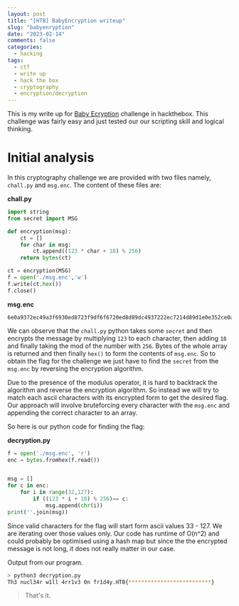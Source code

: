 ```yaml
---
layout: post
title: "[HTB] BabyEncryption writeup"
slug: "babyenryption"
date: "2023-02-14"
comments: false
categories:
  - hacking
tags:
  - ctf
  - write up
  - hack the box
  - cryptography
  - encryption/decryption
---
```


This is my write up for [Baby Ecryption](https://app.hackthebox.com/challenges/babyencryption) challenge in hackthebox. This challenge was fairly easy and just tested our our scripting skill and logical thinking. 

# Initial analysis

In this cryptography challenge we are provided with two files namely, `chall.py` and `msg.enc`.
The content of these files are:

**chall.py**
```python chall.py
import string
from secret import MSG

def encryption(msg):
    ct = []
    for char in msg:
        ct.append((123 * char + 18) % 256)
    return bytes(ct)

ct = encryption(MSG)
f = open('./msg.enc','w')
f.write(ct.hex())
f.close()

```

**msg.enc**
```text msg.enc
6e0a9372ec49a3f6930ed8723f9df6f6720ed8d89dc4937222ec7214d89d1e0e352ce0aa6ec82bf622227bb70e7fb7352249b7d893c493d8539dec8fb7935d490e7f9d22ec89b7a322ec8fd80e7f8921
```
We can observe that the ```chall.py``` python takes some ```secret``` and then encrypts the message by multiplying ```123``` to each character, then adding ```18``` and finally taking the mod of the number with ```256```. 
Bytes of the whole array is returned and then finally ```hex()``` to form the contents of ```msg.enc```. So to obtain the flag for the challenge we just have to find the ```secret``` from the ```msg.enc``` by reversing the encryption algorithm.

Due to the presence of the modulus operator, it is hard to backtrack the algorithm and reverse the encryption algorithm. So instead we will try to match each ascii characters with its encrypted form to get the desired flag. Our approach will involve bruteforcing every character with the ```msg.enc``` and appending the correct character to an array. 

So here is our python code for finding the flag:


**decryption.py**
```python decryption.py
f = open('./msg.enc', 'r')
enc = bytes.fromhex(f.read())


msg = []
for c in enc:
    for i in range(32,127):
        if ((123 * i + 18) % 256)== c:
            msg.append(chr(i))
print(''.join(msg))
```

Since valid characters for the flag will start form ascii values 33 - 127. We are iterating over those values only. Our code has runtime of O(n^2) and could probably be optimised using a hash map but since the the encrypted message is not long, it does not really matter in our case.

Output from our program.
```bash
> python3 decryption.py
Th3 nucl34r w1ll 4rr1v3 0n fr1d4y.HTB{**************************}
```
> That's it.


